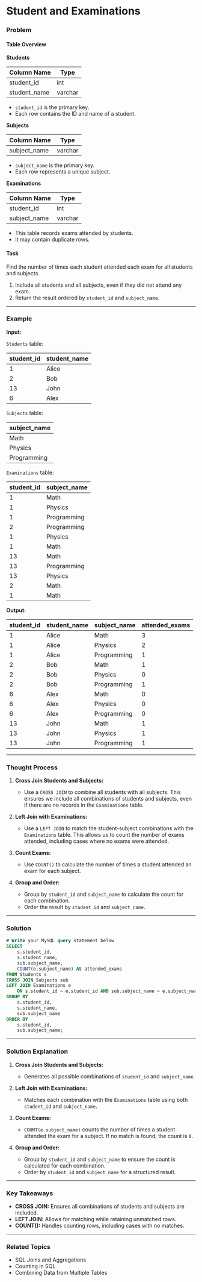 # Student and Examinations

### Problem

#### Table Overview

**Students**

| Column Name   | Type    |
|---------------|---------|
| student_id    | int     |
| student_name  | varchar |

- `student_id` is the primary key.
- Each row contains the ID and name of a student.

**Subjects**

| Column Name  | Type    |
|--------------|---------|
| subject_name | varchar |

- `subject_name` is the primary key.
- Each row represents a unique subject.

**Examinations**

| Column Name  | Type    |
|--------------|---------|
| student_id   | int     |
| subject_name | varchar |

- This table records exams attended by students.
- It may contain duplicate rows.

#### Task
Find the number of times each student attended each exam for all students and subjects.
1. Include all students and all subjects, even if they did not attend any exam.
2. Return the result ordered by `student_id` and `subject_name`.

---

### Example

**Input:**

`Students` table:

| student_id | student_name |
|------------|--------------|
| 1          | Alice        |
| 2          | Bob          |
| 13         | John         |
| 6          | Alex         |

`Subjects` table:

| subject_name |
|--------------|
| Math         |
| Physics      |
| Programming  |

`Examinations` table:

| student_id | subject_name |
|------------|--------------|
| 1          | Math         |
| 1          | Physics      |
| 1          | Programming  |
| 2          | Programming  |
| 1          | Physics      |
| 1          | Math         |
| 13         | Math         |
| 13         | Programming  |
| 13         | Physics      |
| 2          | Math         |
| 1          | Math         |

**Output:**

| student_id | student_name | subject_name | attended_exams |
|------------|--------------|--------------|----------------|
| 1          | Alice        | Math         | 3              |
| 1          | Alice        | Physics      | 2              |
| 1          | Alice        | Programming  | 1              |
| 2          | Bob          | Math         | 1              |
| 2          | Bob          | Physics      | 0              |
| 2          | Bob          | Programming  | 1              |
| 6          | Alex         | Math         | 0              |
| 6          | Alex         | Physics      | 0              |
| 6          | Alex         | Programming  | 0              |
| 13         | John         | Math         | 1              |
| 13         | John         | Physics      | 1              |
| 13         | John         | Programming  | 1              |

---

### Thought Process

1. **Cross Join Students and Subjects:**
   - Use a `CROSS JOIN` to combine all students with all subjects. This ensures we include all combinations of students and subjects, even if there are no records in the `Examinations` table.

2. **Left Join with Examinations:**
   - Use a `LEFT JOIN` to match the student-subject combinations with the `Examinations` table. This allows us to count the number of exams attended, including cases where no exams were attended.

3. **Count Exams:**
   - Use `COUNT()` to calculate the number of times a student attended an exam for each subject.

4. **Group and Order:**
   - Group by `student_id` and `subject_name` to calculate the count for each combination.
   - Order the result by `student_id` and `subject_name`.

---

### Solution

```sql
# Write your MySQL query statement below
SELECT 
    s.student_id, 
    s.student_name, 
    sub.subject_name, 
    COUNT(e.subject_name) AS attended_exams
FROM Students s 
CROSS JOIN Subjects sub
LEFT JOIN Examinations e
    ON s.student_id = e.student_id AND sub.subject_name = e.subject_name
GROUP BY 
    s.student_id, 
    s.student_name, 
    sub.subject_name
ORDER BY 
    s.student_id, 
    sub.subject_name;
```

---

### Solution Explanation

1. **Cross Join Students and Subjects:**
   - Generates all possible combinations of `student_id` and `subject_name`.

2. **Left Join with Examinations:**
   - Matches each combination with the `Examinations` table using both `student_id` and `subject_name`.

3. **Count Exams:**
   - `COUNT(e.subject_name)` counts the number of times a student attended the exam for a subject. If no match is found, the count is `0`.

4. **Group and Order:**
   - Group by `student_id` and `subject_name` to ensure the count is calculated for each combination.
   - Order by `student_id` and `subject_name` for a structured result.

---

### Key Takeaways

- **CROSS JOIN:** Ensures all combinations of students and subjects are included.
- **LEFT JOIN:** Allows for matching while retaining unmatched rows.
- **COUNT():** Handles counting rows, including cases with no matches.

---

### Related Topics
- SQL Joins and Aggregations
- Counting in SQL
- Combining Data from Multiple Tables
